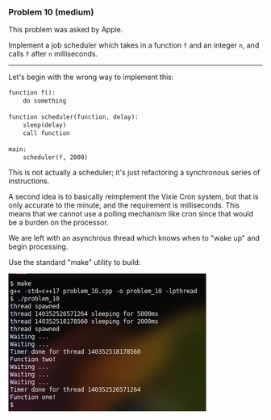 ### Problem 10 (medium)

This problem was asked by Apple.

Implement a job scheduler which takes in a function `f` and an integer `n`, and calls `f` after `n` milliseconds.

---
Let's begin with the wrong way to implement this:

```
function f():
    do something

function scheduler(function, delay):
    sleep(delay)
    call function

main:
    scheduler(f, 2000)
```
This is not actually a scheduler; it's just refactoring a synchronous series of instructions.

A second idea is to basically reimplement the Vixie Cron system, but that is only accurate to the minute, and the requirement is milliseconds. This means that we cannot use a polling mechanism like cron since that would be a burden on the processor.

We are left with an asynchrous thread which knows when to "wake up" and begin processing.

Use the standard "make" utility to build:

![Output](images/run.png "Output")
